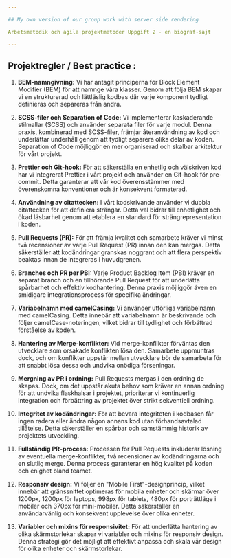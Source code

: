 ```yaml
---

## My own version of our group work with server side rendering

Arbetsmetodik och agila projektmetoder Uppgift 2 - en biograf-sajt

---
```


## **Projektregler / Best practice :**

1. **BEM-namngivning:**
   Vi har antagit principerna för Block Element Modifier (BEM) för att namnge våra klasser. Genom att följa BEM skapar vi en strukturerad och lättläslig kodbas där varje komponent tydligt definieras och separeras från andra.

2. **SCSS-filer och Separation of Code:**
   Vi implementerar kaskaderande stilmallar (SCSS) och använder separata filer för varje modul. Denna praxis, kombinerad med SCSS-filer, främjar återanvändning av kod och underlättar underhåll genom att tydligt separera olika delar av koden. Separation of Code möjliggör en mer organiserad och skalbar arkitektur för vårt projekt.

3. **Prettier och Git-hook:**
   För att säkerställa en enhetlig och välskriven kod har vi integrerat Prettier i vårt projekt och använder en Git-hook för pre-commit. Detta garanterar att vår kod överensstämmer med överenskomna konventioner och är konsekvent formaterad.

4. **Användning av citattecken:**
   I vårt kodskrivande använder vi dubbla citattecken för att definiera strängar. Detta val bidrar till enhetlighet och ökad läsbarhet genom att etablera en standard för strängrepresentation i koden.

5. **Pull Requests (PR):**
   För att främja kvalitet och samarbete kräver vi minst två recensioner av varje Pull Request (PR) innan den kan mergas. Detta säkerställer att kodändringar granskas noggrant och att flera perspektiv beaktas innan de integreras i huvudgrenen.

6. **Branches och PR per PBI:**
   Varje Product Backlog Item (PBI) kräver en separat branch och en tillhörande Pull Request för att underlätta spårbarhet och effektiv kodhantering. Denna praxis möjliggör även en smidigare integrationsprocess för specifika ändringar.

7. **Variabelnamn med camelCasing:**
   Vi använder utförliga variabelnamn med camelCasing. Detta innebär att variabelnamn är beskrivande och följer camelCase-noteringen, vilket bidrar till tydlighet och förbättrad förståelse av koden.

8. **Hantering av Merge-konflikter:**
   Vid merge-konflikter förväntas den utvecklare som orsakade konflikten lösa den. Samarbete uppmuntras dock, och om konflikter uppstår mellan utvecklare bör de samarbeta för att snabbt lösa dessa och undvika onödiga förseningar.

9. **Mergning av PR i ordning:**
   Pull Requests mergas i den ordning de skapas. Dock, om det uppstår akuta behov som kräver en annan ordning för att undvika flaskhalsar i projektet, prioriterar vi kontinuerlig integration och förbättring av projektet över strikt sekventiell ordning.

10. **Integritet av kodändringar:**
    För att bevara integriteten i kodbasen får ingen radera eller ändra någon annans kod utan förhandsavtalad tillåtelse. Detta säkerställer en spårbar och samstämmig historik av projektets utveckling.

11. **Fullständig PR-process:**
    Processen för Pull Requests inkluderar lösning av eventuella merge-konflikter, två recensioner av kodändringarna och en slutlig merge. Denna process garanterar en hög kvalitet på koden och enighet bland teamet.

12. **Responsiv design:**
    Vi följer en "Mobile First"-designprincip, vilket innebär att gränssnittet optimeras för mobila enheter och skärmar över 1200px, 1200px för laptops, 998px för tablets, 480px för porträttläge i mobiler och 370px för mini-mobiler. Detta säkerställer en användarvänlig och konsekvent upplevelse över olika enheter.

13. **Variabler och mixins för responsivitet:**
    För att underlätta hantering av olika skärmstorlekar skapar vi variabler och mixins för responsiv design. Denna strategi gör det möjligt att effektivt anpassa och skala vår design för olika enheter och skärmstorlekar.
